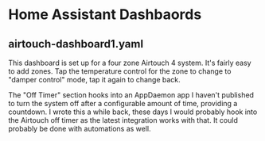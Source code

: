 # Home Assistant Dashbaords
## airtouch-dashboard1.yaml
This dashboard is set up for a four zone Airtouch 4 system. It's fairly easy to add zones. Tap the temperature control for the zone to change to "damper control"
mode, tap it again to change back.

The "Off Timer" section hooks into an AppDaemon app I haven't published to turn the system off after a configurable amount of time, providing a countdown.  I wrote this a while back, these days I would probably hook into the Airtouch off timer as the latest integration works with that. It could probably be done with automations as well.